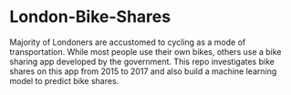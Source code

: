 # London-Bike-Shares

Majority of Londoners are accustomed to cycling as a mode of transportation. While most people use their own bikes, others use a bike sharing app developed by the government. This repo investigates bike shares on this app from 2015 to 2017 and also build a machine learning model to predict bike shares.
